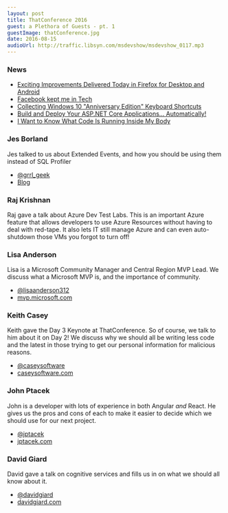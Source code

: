```yaml
---
layout: post
title: ThatConference 2016
guest: a Plethora of Guests - pt. 1
guestImage: thatConference.jpg
date: 2016-08-15
audioUrl: http://traffic.libsyn.com/msdevshow/msdevshow_0117.mp3
---
```


### News

 - [Exciting Improvements Delivered Today in Firefox for Desktop and Android](https://blog.mozilla.org/blog/2016/08/02/exciting-improvements-in-firefox-for-desktop-and-android/)
 - [Facebook kept me in Tech](http://thewhitfordproject.blogspot.com/?m=1)
 - [Collecting Windows 10 "Anniversary Edition" Keyboard Shortcuts](http://www.hanselman.com/blog/CollectingWindows10AnniversaryEditionKeyboardShortcuts.aspx)
 - [Build and Deploy Your ASP.NET Core Applications… Automatically!](http://www.brandonmartinez.com/2016/08/08/build-and-deploy-your-asp-net-core-applications-automatically/)
 - [I Want to Know What Code Is Running Inside My Body](https://backchannel.com/i-want-to-know-what-code-is-running-inside-my-body-ff9a159da34b#.sg5qp2qt8)

 ### Jes Borland

 Jes talked to us about Extended Events, and how you should be using them instead of SQL Profiler

 - [@grrl_geek](https://twitter.com/grrl_geek)
 - [Blog](http://blogs.lessthandot.com/index.php/author/grrlgeek/)
  
### Raj Krishnan

Raj gave a talk about Azure Dev Test Labs. This is an important Azure feature that allows developers to use Azure Resources without having to deal with red-tape. It also lets IT still manage Azure and can even auto-shutdown those VMs you forgot to turn off!

### Lisa Anderson

Lisa is a Microsoft Community Manager and Central Region MVP Lead. We discuss what a Microsoft MVP is, and the importance of community.

 - [@lisaanderson312](https://twitter.com/lisaanderson312)
 - [mvp.microsoft.com](https://mvp.microsoft.com)

 ### Keith Casey

 Keith gave the Day 3 Keynote at ThatConference. So of course, we talk to him about it on Day 2! We discuss why we should all be writing less code and the latest in those trying to get our personal information for malicious reasons.

 - [@caseysoftware](https://twitter.com/caseysoftware)
 - [caseysoftware.com](http://caseysoftware.com/)

### John Ptacek

John is a developer with lots of experience in both Angular *and* React. He gives us the pros and cons of each to make it easier to decide which we should use for our next project.

 - [@jptacek](https://twitter.com/jptacek)
 - [jptacek.com](https://jptacek.com/)

### David Giard

David gave a talk on cognitive services and fills us in on what we should all know about it.

 - [@davidgiard](https://twitter.com/davidgiard)
 - [davidgiard.com](http://davidgiard.com)  
